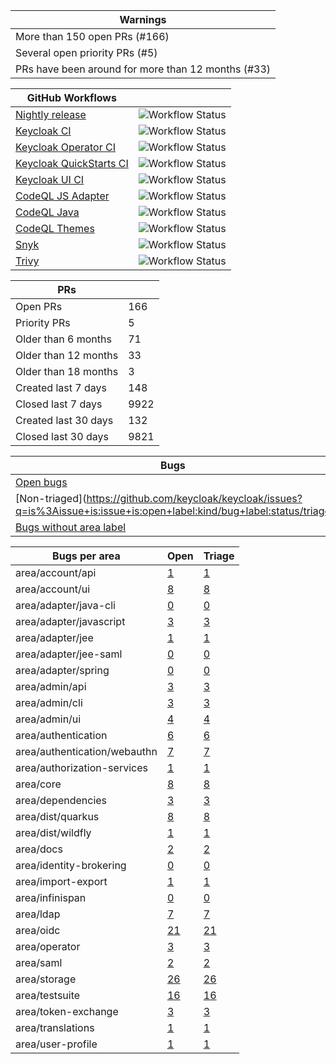|Warnings|
|--|
|More than 150 open PRs (#166)|
|Several open priority PRs (#5)|
|PRs have been around for more than 12 months (#33)|

|GitHub Workflows||
|--|--|
|[Nightly release](https://github.com/keycloak-rel/keycloak-rel/actions/workflows/release-nightly.yml)|![Workflow Status](https://img.shields.io/github/workflow/status/keycloak-rel/keycloak-rel/Release%20Nightly)|
|[Keycloak CI](https://github.com/keycloak/keycloak/actions/workflows/ci.yml?query=event%3Aschedule+branch%3Amain)|![Workflow Status](https://img.shields.io/github/workflow/status/keycloak/keycloak/Keycloak%20CI?event=schedule&branch=main)|
|[Keycloak Operator CI](https://github.com/keycloak/keycloak/actions/workflows/operator-ci.yml?query=event%3Aschedule+branch%3Amain)|![Workflow Status](https://img.shields.io/github/workflow/status/keycloak/keycloak/Keycloak%20Operator%20CI?event=schedule&branch=main)|
|[Keycloak QuickStarts CI](https://github.com/keycloak/keycloak-quickstarts/actions/workflows/ci.yml?query=event%3Aschedule)|![Workflow Status](https://img.shields.io/github/workflow/status/keycloak/keycloak-quickstarts/Quickstarts%20tests?event=schedule)|
|[Keycloak UI CI](https://github.com/keycloak/keycloak-ui/actions/workflows/cypress.yml?query=event%3Aschedule+branch%3Amain)|![Workflow Status](https://img.shields.io/github/workflow/status/keycloak/keycloak-ui/Cypress?event=schedule&branch=main)|
|[CodeQL JS Adapter](https://github.com/keycloak/keycloak/actions/workflows/codeql-js-adapter-analysis.yml?query=event%3Aschedule+branch%3Amain)|![Workflow Status](https://img.shields.io/github/workflow/status/keycloak/keycloak/CodeQL%20JS%20Adapter?event=schedule&branch=main)|
|[CodeQL Java](https://github.com/keycloak/keycloak/actions/workflows/codeql-java-analysis.yml?query=event%3Aschedule+branch%3Amain)|![Workflow Status](https://img.shields.io/github/workflow/status/keycloak/keycloak/CodeQL%20Java?event=schedule&branch=main)|
|[CodeQL Themes](https://github.com/keycloak/keycloak/actions/workflows/codeql-theme-analysis.yml?query=event%3Aschedule+branch%3Amain)|![Workflow Status](https://img.shields.io/github/workflow/status/keycloak/keycloak/CodeQL%20Themes?event=schedule&branch=main)|
|[Snyk](https://github.com/keycloak/keycloak/actions/workflows/snyk.yml?query=event%3Aschedule+branch%3Amain)|![Workflow Status](https://img.shields.io/github/workflow/status/keycloak/keycloak/Snyk?event=schedule&branch=main)|
|[Trivy](https://github.com/keycloak/keycloak/actions/workflows/trivy-analysis.yml?query=event%3Aschedule+branch%3Amain)|![Workflow Status](https://img.shields.io/github/workflow/status/keycloak/keycloak/Trivy?event=schedule&branch=main)|

|PRs||
|--|--|
|Open PRs|166|
|Priority PRs|5|
|Older than 6 months|71|
|Older than 12 months|33|
|Older than 18 months|3|
|Created last 7 days|148|
|Closed last 7 days|9922|
|Created last 30 days|132|
|Closed last 30 days|9821|

|Bugs||
|--|--|
|[Open bugs](https://github.com/keycloak/keycloak/issues?q=is%3Aissue+is:issue+is:open+label:kind/bug+-label:status/triage)|127|
|[Non-triaged](https://github.com/keycloak/keycloak/issues?q=is%3Aissue+is:issue+is:open+label:kind/bug+label:status/triage|471|
|[Bugs without area label](https://github.com/keycloak/keycloak/issues?q=is%3Aissue+is:issue+is:open+label:kind/bug+-label:area/account/api+-label:area/account/ui+-label:area/adapter/fuse+-label:area/adapter/java-cli+-label:area/adapter/javascript+-label:area/adapter/jee+-label:area/adapter/jee-saml+-label:area/adapter/spring+-label:area/admin/api+-label:area/admin/cli+-label:area/admin/fine-grained-permissions+-label:area/admin/ui+-label:area/authentication+-label:area/authentication/webauthn+-label:area/authorization-services+-label:area/ci+-label:area/core+-label:area/dependencies+-label:area/dist/quarkus+-label:area/dist/wildfly+-label:area/docs+-label:area/identity-brokering+-label:area/import-export+-label:area/infinispan+-label:area/ldap+-label:area/oidc+-label:area/operator+-label:area/saml+-label:area/storage+-label:area/testsuite+-label:area/token-exchange+-label:area/translations+-label:area/user-profile)|1|

|Bugs per area|Open|Triage|
|--|--|--|
|area/account/api|[1](https://github.com/keycloak/keycloak/issues?q=is%3Aissue+is:issue+is:open+label:kind/bug+-label:status/triage+label:area/account/api)|[1](https://github.com/keycloak/keycloak/issues?q=is%3Aissue+is:issue+is:open+label:kind/bug+label:status/triage+label:area/account/api)|
|area/account/ui|[8](https://github.com/keycloak/keycloak/issues?q=is%3Aissue+is:issue+is:open+label:kind/bug+-label:status/triage+label:area/account/ui)|[8](https://github.com/keycloak/keycloak/issues?q=is%3Aissue+is:issue+is:open+label:kind/bug+label:status/triage+label:area/account/ui)|
|area/adapter/java-cli|[0](https://github.com/keycloak/keycloak/issues?q=is%3Aissue+is:issue+is:open+label:kind/bug+-label:status/triage+label:area/adapter/java-cli)|[0](https://github.com/keycloak/keycloak/issues?q=is%3Aissue+is:issue+is:open+label:kind/bug+label:status/triage+label:area/adapter/java-cli)|
|area/adapter/javascript|[3](https://github.com/keycloak/keycloak/issues?q=is%3Aissue+is:issue+is:open+label:kind/bug+-label:status/triage+label:area/adapter/javascript)|[3](https://github.com/keycloak/keycloak/issues?q=is%3Aissue+is:issue+is:open+label:kind/bug+label:status/triage+label:area/adapter/javascript)|
|area/adapter/jee|[1](https://github.com/keycloak/keycloak/issues?q=is%3Aissue+is:issue+is:open+label:kind/bug+-label:status/triage+label:area/adapter/jee)|[1](https://github.com/keycloak/keycloak/issues?q=is%3Aissue+is:issue+is:open+label:kind/bug+label:status/triage+label:area/adapter/jee)|
|area/adapter/jee-saml|[0](https://github.com/keycloak/keycloak/issues?q=is%3Aissue+is:issue+is:open+label:kind/bug+-label:status/triage+label:area/adapter/jee-saml)|[0](https://github.com/keycloak/keycloak/issues?q=is%3Aissue+is:issue+is:open+label:kind/bug+label:status/triage+label:area/adapter/jee-saml)|
|area/adapter/spring|[0](https://github.com/keycloak/keycloak/issues?q=is%3Aissue+is:issue+is:open+label:kind/bug+-label:status/triage+label:area/adapter/spring)|[0](https://github.com/keycloak/keycloak/issues?q=is%3Aissue+is:issue+is:open+label:kind/bug+label:status/triage+label:area/adapter/spring)|
|area/admin/api|[3](https://github.com/keycloak/keycloak/issues?q=is%3Aissue+is:issue+is:open+label:kind/bug+-label:status/triage+label:area/admin/api)|[3](https://github.com/keycloak/keycloak/issues?q=is%3Aissue+is:issue+is:open+label:kind/bug+label:status/triage+label:area/admin/api)|
|area/admin/cli|[3](https://github.com/keycloak/keycloak/issues?q=is%3Aissue+is:issue+is:open+label:kind/bug+-label:status/triage+label:area/admin/cli)|[3](https://github.com/keycloak/keycloak/issues?q=is%3Aissue+is:issue+is:open+label:kind/bug+label:status/triage+label:area/admin/cli)|
|area/admin/ui|[4](https://github.com/keycloak/keycloak/issues?q=is%3Aissue+is:issue+is:open+label:kind/bug+-label:status/triage+label:area/admin/ui)|[4](https://github.com/keycloak/keycloak/issues?q=is%3Aissue+is:issue+is:open+label:kind/bug+label:status/triage+label:area/admin/ui)|
|area/authentication|[6](https://github.com/keycloak/keycloak/issues?q=is%3Aissue+is:issue+is:open+label:kind/bug+-label:status/triage+label:area/authentication)|[6](https://github.com/keycloak/keycloak/issues?q=is%3Aissue+is:issue+is:open+label:kind/bug+label:status/triage+label:area/authentication)|
|area/authentication/webauthn|[7](https://github.com/keycloak/keycloak/issues?q=is%3Aissue+is:issue+is:open+label:kind/bug+-label:status/triage+label:area/authentication/webauthn)|[7](https://github.com/keycloak/keycloak/issues?q=is%3Aissue+is:issue+is:open+label:kind/bug+label:status/triage+label:area/authentication/webauthn)|
|area/authorization-services|[1](https://github.com/keycloak/keycloak/issues?q=is%3Aissue+is:issue+is:open+label:kind/bug+-label:status/triage+label:area/authorization-services)|[1](https://github.com/keycloak/keycloak/issues?q=is%3Aissue+is:issue+is:open+label:kind/bug+label:status/triage+label:area/authorization-services)|
|area/core|[8](https://github.com/keycloak/keycloak/issues?q=is%3Aissue+is:issue+is:open+label:kind/bug+-label:status/triage+label:area/core)|[8](https://github.com/keycloak/keycloak/issues?q=is%3Aissue+is:issue+is:open+label:kind/bug+label:status/triage+label:area/core)|
|area/dependencies|[3](https://github.com/keycloak/keycloak/issues?q=is%3Aissue+is:issue+is:open+label:kind/bug+-label:status/triage+label:area/dependencies)|[3](https://github.com/keycloak/keycloak/issues?q=is%3Aissue+is:issue+is:open+label:kind/bug+label:status/triage+label:area/dependencies)|
|area/dist/quarkus|[8](https://github.com/keycloak/keycloak/issues?q=is%3Aissue+is:issue+is:open+label:kind/bug+-label:status/triage+label:area/dist/quarkus)|[8](https://github.com/keycloak/keycloak/issues?q=is%3Aissue+is:issue+is:open+label:kind/bug+label:status/triage+label:area/dist/quarkus)|
|area/dist/wildfly|[1](https://github.com/keycloak/keycloak/issues?q=is%3Aissue+is:issue+is:open+label:kind/bug+-label:status/triage+label:area/dist/wildfly)|[1](https://github.com/keycloak/keycloak/issues?q=is%3Aissue+is:issue+is:open+label:kind/bug+label:status/triage+label:area/dist/wildfly)|
|area/docs|[2](https://github.com/keycloak/keycloak/issues?q=is%3Aissue+is:issue+is:open+label:kind/bug+-label:status/triage+label:area/docs)|[2](https://github.com/keycloak/keycloak/issues?q=is%3Aissue+is:issue+is:open+label:kind/bug+label:status/triage+label:area/docs)|
|area/identity-brokering|[0](https://github.com/keycloak/keycloak/issues?q=is%3Aissue+is:issue+is:open+label:kind/bug+-label:status/triage+label:area/identity-brokering)|[0](https://github.com/keycloak/keycloak/issues?q=is%3Aissue+is:issue+is:open+label:kind/bug+label:status/triage+label:area/identity-brokering)|
|area/import-export|[1](https://github.com/keycloak/keycloak/issues?q=is%3Aissue+is:issue+is:open+label:kind/bug+-label:status/triage+label:area/import-export)|[1](https://github.com/keycloak/keycloak/issues?q=is%3Aissue+is:issue+is:open+label:kind/bug+label:status/triage+label:area/import-export)|
|area/infinispan|[0](https://github.com/keycloak/keycloak/issues?q=is%3Aissue+is:issue+is:open+label:kind/bug+-label:status/triage+label:area/infinispan)|[0](https://github.com/keycloak/keycloak/issues?q=is%3Aissue+is:issue+is:open+label:kind/bug+label:status/triage+label:area/infinispan)|
|area/ldap|[7](https://github.com/keycloak/keycloak/issues?q=is%3Aissue+is:issue+is:open+label:kind/bug+-label:status/triage+label:area/ldap)|[7](https://github.com/keycloak/keycloak/issues?q=is%3Aissue+is:issue+is:open+label:kind/bug+label:status/triage+label:area/ldap)|
|area/oidc|[21](https://github.com/keycloak/keycloak/issues?q=is%3Aissue+is:issue+is:open+label:kind/bug+-label:status/triage+label:area/oidc)|[21](https://github.com/keycloak/keycloak/issues?q=is%3Aissue+is:issue+is:open+label:kind/bug+label:status/triage+label:area/oidc)|
|area/operator|[3](https://github.com/keycloak/keycloak/issues?q=is%3Aissue+is:issue+is:open+label:kind/bug+-label:status/triage+label:area/operator)|[3](https://github.com/keycloak/keycloak/issues?q=is%3Aissue+is:issue+is:open+label:kind/bug+label:status/triage+label:area/operator)|
|area/saml|[2](https://github.com/keycloak/keycloak/issues?q=is%3Aissue+is:issue+is:open+label:kind/bug+-label:status/triage+label:area/saml)|[2](https://github.com/keycloak/keycloak/issues?q=is%3Aissue+is:issue+is:open+label:kind/bug+label:status/triage+label:area/saml)|
|area/storage|[26](https://github.com/keycloak/keycloak/issues?q=is%3Aissue+is:issue+is:open+label:kind/bug+-label:status/triage+label:area/storage)|[26](https://github.com/keycloak/keycloak/issues?q=is%3Aissue+is:issue+is:open+label:kind/bug+label:status/triage+label:area/storage)|
|area/testsuite|[16](https://github.com/keycloak/keycloak/issues?q=is%3Aissue+is:issue+is:open+label:kind/bug+-label:status/triage+label:area/testsuite)|[16](https://github.com/keycloak/keycloak/issues?q=is%3Aissue+is:issue+is:open+label:kind/bug+label:status/triage+label:area/testsuite)|
|area/token-exchange|[3](https://github.com/keycloak/keycloak/issues?q=is%3Aissue+is:issue+is:open+label:kind/bug+-label:status/triage+label:area/token-exchange)|[3](https://github.com/keycloak/keycloak/issues?q=is%3Aissue+is:issue+is:open+label:kind/bug+label:status/triage+label:area/token-exchange)|
|area/translations|[1](https://github.com/keycloak/keycloak/issues?q=is%3Aissue+is:issue+is:open+label:kind/bug+-label:status/triage+label:area/translations)|[1](https://github.com/keycloak/keycloak/issues?q=is%3Aissue+is:issue+is:open+label:kind/bug+label:status/triage+label:area/translations)|
|area/user-profile|[1](https://github.com/keycloak/keycloak/issues?q=is%3Aissue+is:issue+is:open+label:kind/bug+-label:status/triage+label:area/user-profile)|[1](https://github.com/keycloak/keycloak/issues?q=is%3Aissue+is:issue+is:open+label:kind/bug+label:status/triage+label:area/user-profile)|
